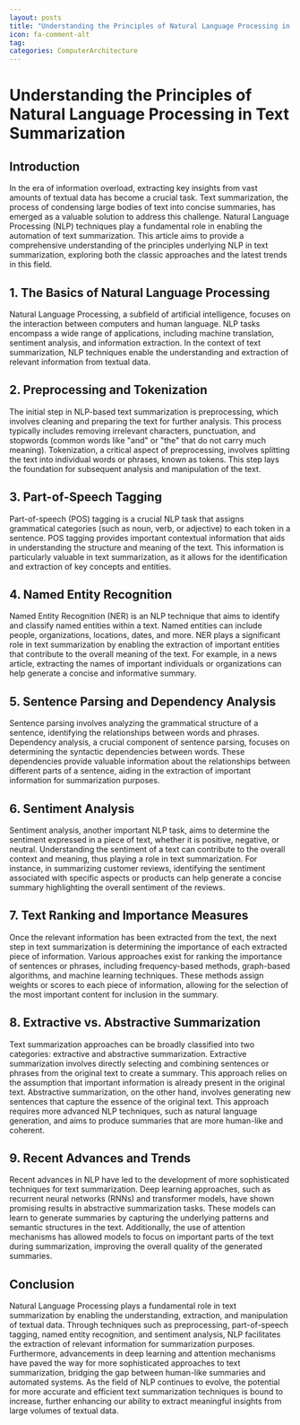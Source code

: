 ```yaml
---
layout: posts
title: "Understanding the Principles of Natural Language Processing in Text Summarization"
icon: fa-comment-alt
tag:      
categories: ComputerArchitecture
---
```



# Understanding the Principles of Natural Language Processing in Text Summarization

## Introduction

In the era of information overload, extracting key insights from vast amounts of textual data has become a crucial task. Text summarization, the process of condensing large bodies of text into concise summaries, has emerged as a valuable solution to address this challenge. Natural Language Processing (NLP) techniques play a fundamental role in enabling the automation of text summarization. This article aims to provide a comprehensive understanding of the principles underlying NLP in text summarization, exploring both the classic approaches and the latest trends in this field.

## 1. The Basics of Natural Language Processing

Natural Language Processing, a subfield of artificial intelligence, focuses on the interaction between computers and human language. NLP tasks encompass a wide range of applications, including machine translation, sentiment analysis, and information extraction. In the context of text summarization, NLP techniques enable the understanding and extraction of relevant information from textual data.

## 2. Preprocessing and Tokenization

The initial step in NLP-based text summarization is preprocessing, which involves cleaning and preparing the text for further analysis. This process typically includes removing irrelevant characters, punctuation, and stopwords (common words like "and" or "the" that do not carry much meaning). Tokenization, a critical aspect of preprocessing, involves splitting the text into individual words or phrases, known as tokens. This step lays the foundation for subsequent analysis and manipulation of the text.

## 3. Part-of-Speech Tagging

Part-of-speech (POS) tagging is a crucial NLP task that assigns grammatical categories (such as noun, verb, or adjective) to each token in a sentence. POS tagging provides important contextual information that aids in understanding the structure and meaning of the text. This information is particularly valuable in text summarization, as it allows for the identification and extraction of key concepts and entities.

## 4. Named Entity Recognition

Named Entity Recognition (NER) is an NLP technique that aims to identify and classify named entities within a text. Named entities can include people, organizations, locations, dates, and more. NER plays a significant role in text summarization by enabling the extraction of important entities that contribute to the overall meaning of the text. For example, in a news article, extracting the names of important individuals or organizations can help generate a concise and informative summary.

## 5. Sentence Parsing and Dependency Analysis

Sentence parsing involves analyzing the grammatical structure of a sentence, identifying the relationships between words and phrases. Dependency analysis, a crucial component of sentence parsing, focuses on determining the syntactic dependencies between words. These dependencies provide valuable information about the relationships between different parts of a sentence, aiding in the extraction of important information for summarization purposes.

## 6. Sentiment Analysis

Sentiment analysis, another important NLP task, aims to determine the sentiment expressed in a piece of text, whether it is positive, negative, or neutral. Understanding the sentiment of a text can contribute to the overall context and meaning, thus playing a role in text summarization. For instance, in summarizing customer reviews, identifying the sentiment associated with specific aspects or products can help generate a concise summary highlighting the overall sentiment of the reviews.

## 7. Text Ranking and Importance Measures

Once the relevant information has been extracted from the text, the next step in text summarization is determining the importance of each extracted piece of information. Various approaches exist for ranking the importance of sentences or phrases, including frequency-based methods, graph-based algorithms, and machine learning techniques. These methods assign weights or scores to each piece of information, allowing for the selection of the most important content for inclusion in the summary.

## 8. Extractive vs. Abstractive Summarization

Text summarization approaches can be broadly classified into two categories: extractive and abstractive summarization. Extractive summarization involves directly selecting and combining sentences or phrases from the original text to create a summary. This approach relies on the assumption that important information is already present in the original text. Abstractive summarization, on the other hand, involves generating new sentences that capture the essence of the original text. This approach requires more advanced NLP techniques, such as natural language generation, and aims to produce summaries that are more human-like and coherent.

## 9. Recent Advances and Trends

Recent advances in NLP have led to the development of more sophisticated techniques for text summarization. Deep learning approaches, such as recurrent neural networks (RNNs) and transformer models, have shown promising results in abstractive summarization tasks. These models can learn to generate summaries by capturing the underlying patterns and semantic structures in the text. Additionally, the use of attention mechanisms has allowed models to focus on important parts of the text during summarization, improving the overall quality of the generated summaries.

## Conclusion

Natural Language Processing plays a fundamental role in text summarization by enabling the understanding, extraction, and manipulation of textual data. Through techniques such as preprocessing, part-of-speech tagging, named entity recognition, and sentiment analysis, NLP facilitates the extraction of relevant information for summarization purposes. Furthermore, advancements in deep learning and attention mechanisms have paved the way for more sophisticated approaches to text summarization, bridging the gap between human-like summaries and automated systems. As the field of NLP continues to evolve, the potential for more accurate and efficient text summarization techniques is bound to increase, further enhancing our ability to extract meaningful insights from large volumes of textual data.